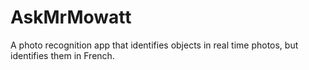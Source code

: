 # AskMrMowatt
A photo recognition app that identifies objects in real time photos, but identifies them in French.
